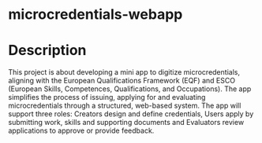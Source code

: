 # microcredentials-webapp

# Description
This project is about developing a mini app to digitize microcredentials, aligning with the European Qualifications Framework (EQF) and ESCO (European Skills, Competences, Qualifications, and Occupations). The app simplifies the process of issuing, applying for and evaluating microcredentials through a structured, web-based system.
The app will support three roles: Creators design and define credentials, Users apply by submitting work, skills and supporting documents and Evaluators review applications to approve or provide feedback. 
